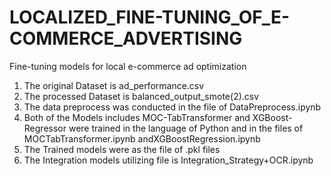 # LOCALIZED_FINE-TUNING_OF_E-COMMERCE_ADVERTISING
Fine-tuning models for local e-commerce ad optimization

1. The original Dataset is ad_performance.csv
2. The processed Dataset is balanced_output_smote(2).csv
3. The data preprocess was conducted in the file of DataPreprocess.ipynb
4. Both of the Models includes MOC-TabTransformer and XGBoost-Regressor were trained in the language of Python and in the files of MOCTabTransformer.ipynb andXGBoostRegression.ipynb
5. The Trained models were as the file of .pkl files
6. The Integration models utilizing file is Integration_Strategy+OCR.ipynb
